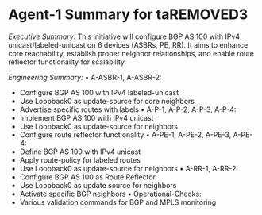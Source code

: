 # Agent-1 Summary for taREMOVED3

*Executive Summary:*
This initiative will configure BGP AS 100 with IPv4 unicast/labeled-unicast on 6 devices (ASBRs, PE, RR). 
It aims to enhance core reachability, establish proper neighbor relationships, and enable route reflector functionality for scalability.

*Engineering Summary:*
• A-ASBR-1, A-ASBR-2:
   - Configure BGP AS 100 with IPv4 labeled-unicast
   - Use Loopback0 as update-source for core neighbors
   - Advertise specific routes with labels
• A-P-1, A-P-2, A-P-3, A-P-4:
   - Implement BGP AS 100 with IPv4 unicast
   - Use Loopback0 as update-source for neighbors
   - Configure route reflector functionality
• A-PE-1, A-PE-2, A-PE-3, A-PE-4:
   - Define BGP AS 100 with IPv4 unicast
   - Apply route-policy for labeled routes
   - Use Loopback0 as update-source for neighbors
• A-RR-1, A-RR-2:
   - Configure BGP AS 100 as Route Reflector
   - Use Loopback0 as update source for neighbors
   - Activate specific BGP neighbors
• Operational-Checks:
   - Various validation commands for BGP and MPLS monitoring